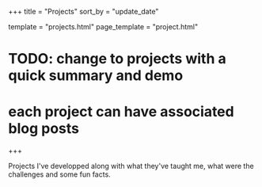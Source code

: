 +++
title = "Projects"
sort_by = "update_date"

template = "projects.html"
page_template = "project.html"

# TODO: change to projects with a quick summary and demo
#       each project can have associated blog posts
+++

Projects I've developped along with what they've taught me, what were the challenges and some fun facts.
